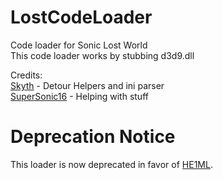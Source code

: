 # LostCodeLoader

Code loader for Sonic Lost World\
This code loader works by stubbing d3d9.dll

Credits:\
[Skyth](https://github.com/blueskythlikesclouds) - Detour Helpers and ini parser\
[SuperSonic16](https://github.com/thesupersonic16) - Helping with stuff

# Deprecation Notice
This loader is now deprecated in favor of [HE1ML](https://github.com/hedge-dev/HE1ML).